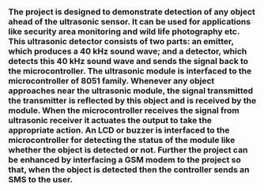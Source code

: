 ###  The project is designed to demonstrate detection of any object ahead of the ultrasonic sensor. It can be used for applications like security area monitoring and wild life photography etc. This ultrasonic detector consists of two parts: an emitter, which produces a 40 kHz sound wave; and a detector, which detects this 40 kHz sound wave and sends the signal back to the microcontroller. The ultrasonic module is interfaced to the microcontroller of 8051 family. Whenever any object approaches near the ultrasonic module, the signal transmitted the transmitter is reflected by this object and is received by the module. When the microcontroller receives the signal from ultrasonic receiver it actuates the output to take the appropriate action. An LCD or buzzer is interfaced to the microcontroller for detecting the status of the module like whether the object is detected or not. Further the project can be enhanced by interfacing a GSM modem to the project so that, when the object is detected then the controller sends an SMS to the user.
